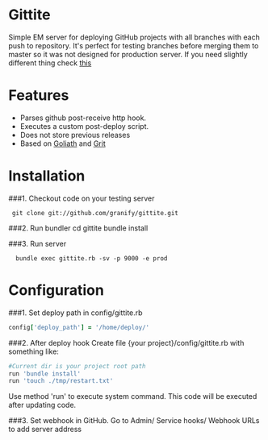 Gittite
============
Simple EM server for deploying GitHub projects with all branches with each push to repository.
It's perfect for testing branches before merging them to master so it  was not designed for production server.
If you need slightly different thing check <a href="https://github.com/diogob/hercules" >this</a>

Features
============
* Parses github post-receive http hook.
* Executes a custom post-deploy script.
* Does not store previous releases
* Based on <a href="https://github.com/postrank-labs/goliath">Goliath</a> and <a href="https://github.com/mojombo/grit">Grit</a>

Installation
============

###1. Checkout code on your testing server

     git clone git://github.com/granify/gittite.git

###2. Run bundler
      cd gittite
      bundle install

###3. Run server

      bundle exec gittite.rb -sv -p 9000 -e prod

Configuration
=============
###1. Set deploy path in config/gittite.rb
```ruby
config['deploy_path'] = '/home/deploy/'
```

###2. After deploy hook
Create file {your project}/config/gittite.rb with something like:
```ruby
#Current dir is your project root path
run 'bundle install'
run 'touch ./tmp/restart.txt'
```
Use method 'run' to execute system command. This code will be executed after updating code.

###3. Set webhook in GitHub.
Go to Admin/ Service hooks/ Webhook URLs  to add server address

